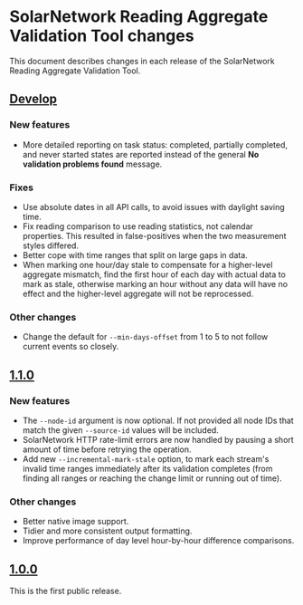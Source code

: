 # SolarNetwork Reading Aggregate Validation Tool changes

This document describes changes in each release of the SolarNetwork Reading Aggregate Validation
Tool.

## [Develop](https://github.com/SolarNetwork/reading-aggregate-validator/tree/develop)

### New features

 * More detailed reporting on task status: completed, partially completed, and never started states
   are reported instead of the general **No validation problems found** message.

### Fixes

 * Use absolute dates in all API calls, to avoid issues with daylight saving time.
 * Fix reading comparison to use reading statistics, not calendar properties. This resulted in
   false-positives when the two measurement styles differed.
 * Better cope with time ranges that split on large gaps in data.
 * When marking one hour/day stale to compensate for a higher-level aggregate mismatch, find the
   first hour of each day with actual data to mark as stale, otherwise marking an hour without any
   data will have no effect and the higher-level aggregate will not be reprocessed.
 
### Other changes

 * Change the default for `--min-days-offset` from 1 to 5 to not follow current events so closely.


## [1.1.0](https://github.com/SolarNetwork/reading-aggregate-validator/tree/1.1.0)

### New features

 * The `--node-id` argument is now optional. If not provided all node IDs that match the given
   `--source-id` values will be included.
 * SolarNetwork HTTP rate-limit errors are now handled by pausing a short amount of time
   before retrying the operation.
 * Add new `--incremental-mark-stale` option, to mark each stream's invalid time ranges
   immediately after its validation completes (from finding all ranges or reaching the change
   limit or running out of time).

### Other changes

 * Better native image support.
 * Tidier and more consistent output formatting.
 * Improve performance of day level hour-by-hour difference comparisons.


## [1.0.0](https://github.com/SolarNetwork/reading-aggregate-validator/tree/1.0.0)

This is the first public release.
